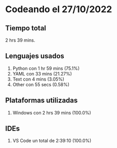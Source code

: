 # Codeando el 27/10/2022

## Tiempo total
2 hrs 39 mins.

## Lenguajes usados
1. Python con 1 hr 59 mins (75.1%)
1. YAML con 33 mins (21.27%)
1. Text con 4 mins (3.05%)
1. Other con 55 secs (0.58%)

## Plataformas utilizadas
1. Windows con 2 hrs 39 mins (100.0%)

## IDEs
1. VS Code un total de 2:39:10 (100.0%)
